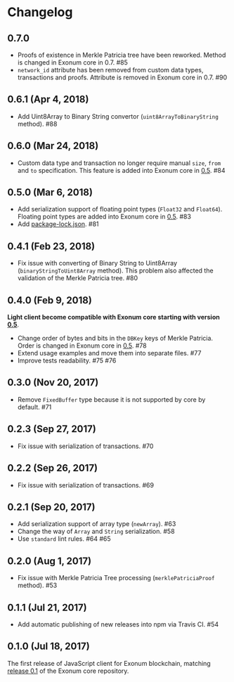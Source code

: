 # Changelog

## 0.7.0

* Proofs of existence in Merkle Patricia tree have been reworked.
Method is changed in Exonum core in 0.7. #85
* `network_id` attribute has been removed from custom data types, transactions and proofs.
Attribute is removed in Exonum core in 0.7. #90

## 0.6.1 (Apr 4, 2018)

* Add Uint8Array to Binary String convertor (`uint8ArrayToBinaryString` method). #88

## 0.6.0 (Mar 24, 2018)

* Custom data type and transaction no longer require manual `size`, `from` and `to` specification.
This feature is added into Exonum core in [0.5](https://github.com/exonum/exonum/blob/master/CHANGELOG.md#05---2018-01-30). #84

## 0.5.0 (Mar 6, 2018)

* Add serialization support of floating point types (`Float32` and `Float64`).
Floating point types are added into Exonum core in [0.5](https://github.com/exonum/exonum/blob/master/CHANGELOG.md#05---2018-01-30). #83
* Add [package-lock.json](package-lock.json). #81

## 0.4.1 (Feb 23, 2018)

* Fix issue with converting of Binary String to Uint8Array (`binaryStringToUint8Array` method).
This problem also affected the validation of the Merkle Patricia tree. #80

## 0.4.0 (Feb 9, 2018)

**Light client become compatible with Exonum core starting with version [0.5](https://github.com/exonum/exonum/blob/master/CHANGELOG.md#05---2018-01-30)**.

* Change order of bytes and bits in the `DBKey` keys of Merkle Patricia.
Order is changed in Exonum core in [0.5](https://github.com/exonum/exonum/blob/master/CHANGELOG.md#05---2018-01-30). #78
* Extend usage examples and move them into separate files. #77
* Improve tests readability. #75 #76

## 0.3.0 (Nov 20, 2017)

* Remove `FixedBuffer` type because it is not supported by core by default. #71

## 0.2.3 (Sep 27, 2017)

* Fix issue with serialization of transactions. #70

## 0.2.2 (Sep 26, 2017)

* Fix issue with serialization of transactions. #69

## 0.2.1 (Sep 20, 2017)

* Add serialization support of array type (`newArray`). #63
* Change the way of `Array` and `String` serialization. #58
* Use `standard` lint rules. #64 #65

## 0.2.0 (Aug 1, 2017)

* Fix issue with Merkle Patricia Tree processing (`merklePatriciaProof` method). #53

## 0.1.1 (Jul 21, 2017)

* Add automatic publishing of new releases into npm via Travis CI. #54

## 0.1.0 (Jul 18, 2017)

The first release of JavaScript client for Exonum blockchain,
matching [release 0.1](https://github.com/exonum/exonum/releases/tag/v0.1) of the Exonum core repository.
